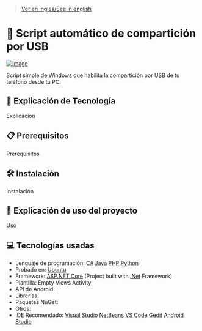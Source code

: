 > [Ver en ingles/See in english](https://github.com/LuisMiSanVe/AutoUSBTetherScript/blob/main/README.md)
# 🔌 Script automático de compartición por USB
[![image](https://img.shields.io/badge/Shell_Script-121011?style=for-the-badge&logo=gnu-bash&logoColor=white)]()

Script simple de Windows que habilita la compartición por USB de tu teléfono desde tu PC.

## 📝 Explicación de Tecnología
Explicacion

## 📋 Prerequisitos
Prerequisitos

## 🛠️ Instalación
Instalación

## 🚀 Explicación de uso del proyecto
Uso

## 💻 Tecnologías usadas
- Lenguaje de programación: [C#](https://dotnet.microsoft.com/en-us/languages/csharp) [Java](https://www.java.com/) [PHP](https://www.php.net/) [Python](https://www.python.org/)
- Probado en: [Ubuntu](https://ubuntu.com/)
- Framework: [ASP.NET Core](https://dotnet.microsoft.com/en-us/apps/aspnet) (Project built with [.Net](https://dotnet.microsoft.com/en-us/learn/dotnet/what-is-dotnet) Framework)
- Plantilla: Empty Views Activity
- API de Android:
- Librerías:
- Paquetes NuGet:
- Otros:
- IDE Recomendado: [Visual Studio](https://visualstudio.microsoft.com/) [NetBeans](https://netbeans.apache.org/front/main/index.html) [VS Code](https://code.visualstudio.com/) [Gedit](https://help.gnome.org/users/gedit/stable/gedit-quickstart.html.en) [Android Studio](https://developer.android.com/studio)
